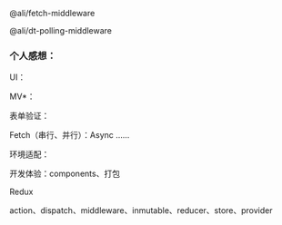 @ali/fetch-middleware

@ali/dt-polling-middleware



### 个人感想：

UI：

MV*：

表单验证：

Fetch（串行、并行）：Async ……

环境适配：

开发体验：components、打包



Redux

action、dispatch、middleware、inmutable、reducer、store、provider